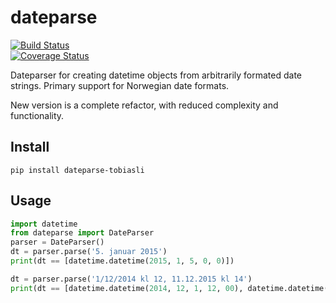 # dateparse
[![Build Status](https://travis-ci.org/tobiasli/dateparse.svg?branch=master)](https://travis-ci.org/tobiasli/dateparse)<br/>
[![Coverage Status](https://coveralls.io/repos/tobiasli/dateparse/badge.svg?branch=master&service=github)](https://coveralls.io/github/tobiasli/dateparse?branch=master)

Dateparser for creating datetime objects from arbitrarily formated date strings. Primary support for Norwegian date formats.

New version is a complete refactor, with reduced complexity and functionality.

## Install

```
pip install dateparse-tobiasli
```

## Usage

```python
import datetime
from dateparse import DateParser
parser = DateParser()
dt = parser.parse('5. januar 2015')
print(dt == [datetime.datetime(2015, 1, 5, 0, 0)])

dt = parser.parse('1/12/2014 kl 12, 11.12.2015 kl 14')
print(dt == [datetime.datetime(2014, 12, 1, 12, 00), datetime.datetime(2015, 12, 11, 14, 00)])
```
